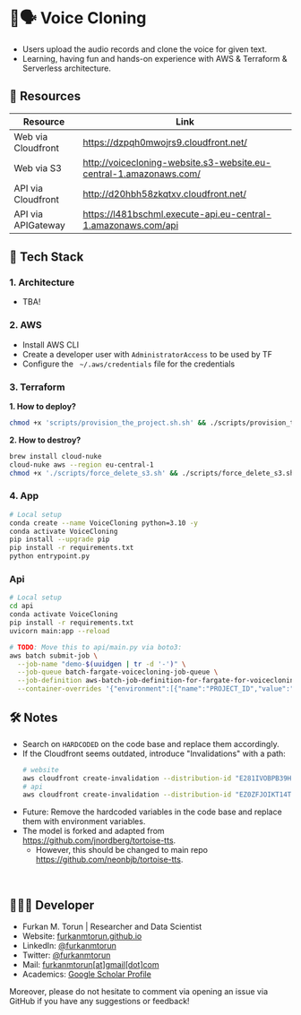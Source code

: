 # 🤖🗣️ Voice Cloning
- Users upload the audio records and clone the voice for given text.
- Learning, having fun and hands-on experience with AWS & Terraform & Serverless architecture.

## 📄 Resources

| Resource | Link |
|---|---|
| Web via Cloudfront | https://dzpqh0mwojrs9.cloudfront.net/ |
| Web via S3 | http://voicecloning-website.s3-website.eu-central-1.amazonaws.com/ |
| API via Cloudfront | http://d20hbh58zkqtxv.cloudfront.net/ |
| API via APIGateway | https://l481bschml.execute-api.eu-central-1.amazonaws.com/api |


## 🚀 Tech Stack

### 1. Architecture

- TBA!

### 2. AWS

- Install AWS CLI
- Create a developer user with `AdministratorAccess` to be used by TF
- Configure the ` ~/.aws/credentials` file for the credentials

### 3. Terraform

**1. How to deploy?**

```bash
chmod +x 'scripts/provision_the_project.sh.sh' && ./scripts/provision_the_project.sh.sh
```

**2. How to destroy?**
```bash
brew install cloud-nuke
cloud-nuke aws --region eu-central-1
chmod +x './scripts/force_delete_s3.sh' && ./scripts/force_delete_s3.sh
```

### 4. App

```bash
# Local setup
conda create --name VoiceCloning python=3.10 -y
conda activate VoiceCloning
pip install --upgrade pip
pip install -r requirements.txt
python entrypoint.py
```

### Api
```bash
# Local setup
cd api
conda activate VoiceCloning
pip install -r requirements.txt
uvicorn main:app --reload

# TODO: Move this to api/main.py via boto3:
aws batch submit-job \
  --job-name "demo-$(uuidgen | tr -d '-')" \
  --job-queue batch-fargate-voicecloning-job-queue \
  --job-definition aws-batch-job-definition-for-fargate-for-voicecloning \
  --container-overrides '{"environment":[{"name":"PROJECT_ID","value":"730540022af3402482dddc7180204fbc"}]}'
```

## 🛠️ Notes
- Search on `HARDCODED` on the code base and replace them accordingly.
- If the Cloudfront seems outdated, introduce "Invalidations" with a path:
  ```bash
  # website
  aws cloudfront create-invalidation --distribution-id "E281IVOBPB39H5" --paths "/*"
  # api
  aws cloudfront create-invalidation --distribution-id "EZ0ZFJOIKT14T" --paths "/*"
  ```
- Future: Remove the hardcoded variables in the code base and replace them with environment variables.
- The model is forked and adapted from https://github.com/jnordberg/tortoise-tts.
  * However, this should be changed to main repo https://github.com/neonbjb/tortoise-tts.

<br>

## 👨🏻‍💻 Developer
- Furkan M. Torun | Researcher and Data Scientist
- Website: [furkanmtorun.github.io](https://furkanmtorun.github.io)
- LinkedIn: [@furkanmtorun](https://www.linkedin.com/in/furkanmtorun)
- Twitter: [@furkanmtorun](https://www.twitter.com/furkanmtorun)
- Mail: [furkanmtorun[at]gmail[dot]com](mailto:furkanmtorun@gmail.com) 
- Academics: [Google Scholar Profile](https://scholar.google.com/citations?user=d5ZyOZ4AAAAJ) 

Moreover, please do not hesitate to comment via opening an issue via GitHub if you have any suggestions or feedback!
